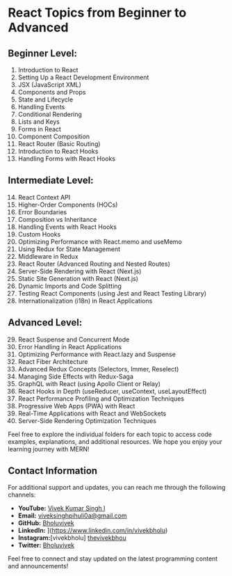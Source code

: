 # React Topics from Beginner to Advanced

## Beginner Level:

1. Introduction to React
2. Setting Up a React Development Environment
3. JSX (JavaScript XML)
4. Components and Props
5. State and Lifecycle
6. Handling Events
7. Conditional Rendering
8. Lists and Keys
9. Forms in React
10. Component Composition
11. React Router (Basic Routing)
12. Introduction to React Hooks
13. Handling Forms with React Hooks

## Intermediate Level:

14. React Context API
15. Higher-Order Components (HOCs)
16. Error Boundaries
17. Composition vs Inheritance
18. Handling Events with React Hooks
19. Custom Hooks
20. Optimizing Performance with React.memo and useMemo
21. Using Redux for State Management
22. Middleware in Redux
23. React Router (Advanced Routing and Nested Routes)
24. Server-Side Rendering with React (Next.js)
25. Static Site Generation with React (Next.js)
26. Dynamic Imports and Code Splitting
27. Testing React Components (using Jest and React Testing Library)
28. Internationalization (i18n) in React Applications

## Advanced Level:

29. React Suspense and Concurrent Mode
30. Error Handling in React Applications
31. Optimizing Performance with React.lazy and Suspense
32. React Fiber Architecture
33. Advanced Redux Concepts (Selectors, Immer, Reselect)
34. Managing Side Effects with Redux-Saga
35. GraphQL with React (using Apollo Client or Relay)
36. React Hooks in Depth (useReducer, useContext, useLayoutEffect)
37. React Performance Profiling and Optimization Techniques
38. Progressive Web Apps (PWA) with React
39. Real-Time Applications with React and WebSockets
40. Server-Side Rendering Optimization Techniques


Feel free to explore the individual folders for each topic to access code examples, explanations, and additional resources. We hope you enjoy your learning journey with MERN!

## Contact Information

For additional support and updates, you can reach me through the following channels:

- **YouTube:** [Vivek Kumar Singh l](https://www.youtube.com/channel/UClhKtACVRfHeYcDiAxngZpQ)
- **Email:** viveksinghpihuli0a@gmail.com
- **GitHub:** [Bholuvivek](https://github.com/Bholuvivek)
- **LinkedIn:** ](https://www.linkedin.com/in/vivekbholu)
- **Instagram:**[vivekbholu] [thevivekbhou](https://www.instagram.com/thevivekbholu)
- **Twitter:** [Bholuvivek](https://twitter.com/Bholuvivek)

Feel free to connect and stay updated on the latest programming content and announcements!
